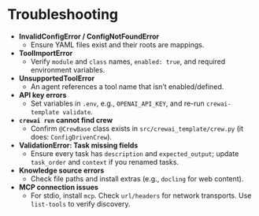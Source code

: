 # Troubleshooting

- __InvalidConfigError / ConfigNotFoundError__
  - Ensure YAML files exist and their roots are mappings.
- __ToolImportError__
  - Verify `module` and `class` names, `enabled: true`, and required environment variables.
- __UnsupportedToolError__
  - An agent references a tool name that isn’t enabled/defined.
- __API key errors__
  - Set variables in `.env`, e.g., `OPENAI_API_KEY`, and re-run `crewai-template validate`.
- __`crewai run` cannot find crew__
  - Confirm `@CrewBase` class exists in `src/crewai_template/crew.py` (it does: `ConfigDrivenCrew`).
- __ValidationError: Task missing fields__
  - Ensure every task has `description` and `expected_output`; update `task_order` and `context` if you renamed tasks.
- __Knowledge source errors__
  - Check file paths and install extras (e.g., `docling` for web content).
- __MCP connection issues__
  - For stdio, install `mcp`. Check `url/headers` for network transports. Use `list-tools` to verify discovery.
